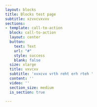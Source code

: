 ```yaml
---
layout: blocks
title: Blocks test page
subtitle: xzvxcvxvxv
sections:
- template: call-to-action
  block: call-to-action
  layout: center
  button:
    text: Text
    url: "#"
    style: success
    blank: false
  size: xlarge
  title: vxvcxv
  subtitle: 'xvxcvx vrth reht erh rteh '
  content: ''
  video: ''
  section_size: medium
  is_section: true

---
```

